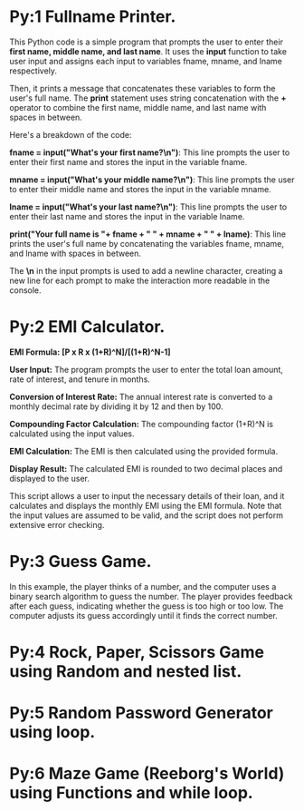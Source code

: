 # Py:1 Fullname Printer.

This Python code is a simple program that prompts the user to enter their **first name, middle name, and last name**. It uses the **input** function to take user input and assigns each input to variables fname, mname, and lname respectively.

Then, it prints a message that concatenates these variables to form the user's full name. The **print** statement uses string concatenation with the **+** operator to combine the first name, middle name, and last name with spaces in between.

Here's a breakdown of the code:

**fname = input("What's your first name?\n")**: This line prompts the user to enter their first name and stores the input in the variable fname.

**mname = input("What's your middle name?\n")**: This line prompts the user to enter their middle name and stores the input in the variable mname.

**lname = input("What's your last name?\n")**: This line prompts the user to enter their last name and stores the input in the variable lname.

**print("Your full name is "+ fname + " " + mname + " " + lname)**: This line prints the user's full name by concatenating the variables fname, mname, and lname with spaces in between.

The **\n** in the input prompts is used to add a newline character, creating a new line for each prompt to make the interaction more readable in the console.

# Py:2 EMI Calculator.
**EMI Formula: [P x R x (1+R)^N]/[(1+R)^N-1]**

**User Input:** The program prompts the user to enter the total loan amount, rate of interest, and tenure in months.

**Conversion of Interest Rate:** The annual interest rate is converted to a monthly decimal rate by dividing it by 12 and then by 100.

**Compounding Factor Calculation:** The compounding factor (1+R)^N is calculated using the input values.

**EMI Calculation:** The EMI is then calculated using the provided formula.

**Display Result:** The calculated EMI is rounded to two decimal places and displayed to the user.

This script allows a user to input the necessary details of their loan, and it calculates and displays the monthly EMI using the EMI formula. Note that the input values are assumed to be valid, and the script does not perform extensive error checking.

# Py:3 Guess Game.
In this example, the player thinks of a number, and the computer uses a binary search algorithm to guess the number. The player provides feedback after each guess, indicating whether the guess is too high or too low. The computer adjusts its guess accordingly until it finds the correct number.

# Py:4 Rock, Paper, Scissors Game using Random and nested list.
# Py:5 Random Password Generator using loop.
# Py:6 Maze Game (Reeborg's World) using Functions and while loop.






